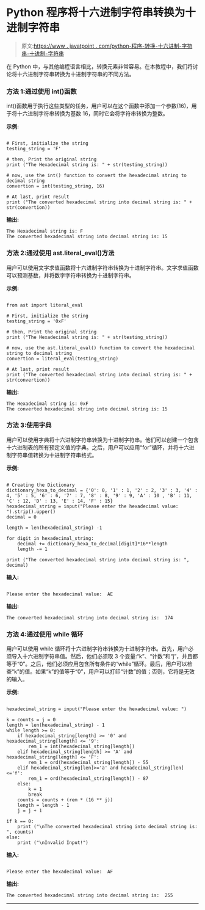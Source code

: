 # Python 程序将十六进制字符串转换为十进制字符串

> 原文:[https://www . javatpoint . com/python-程序-转换-十六进制-字符串-十进制-字符串](https://www.javatpoint.com/python-program-to-convert-hexadecimal-string-to-decimal-string)

在 Python 中，与其他编程语言相比，转换元素非常容易。在本教程中，我们将讨论将十六进制字符串转换为十进制字符串的不同方法。

### 方法 1:通过使用 int()函数

int()函数用于执行这些类型的任务，用户可以在这个函数中添加一个参数(16)，用于将十六进制字符串转换为基数 16，同时它会将字符串转换为整数。

**示例:**

```

# First, initialize the string 
testing_string = 'F'

# then, Print the original string 
print ("The Hexadecimal string is: " + str(testing_string))

# now, use the int() function to convert the hexadecimal string to decimal string
convertion = int(testing_string, 16)

# At last, print result
print ("The converted hexadecimal string into decimal string is: " + str(convertion))

```

**输出:**

```
The Hexadecimal string is: F
The converted hexadecimal string into decimal string is: 15

```

### 方法 2:通过使用 ast.literal_eval()方法

用户可以使用文字求值函数将十六进制字符串转换为十进制字符串。文字求值函数可以预测基数，并将数字字符串转换为十进制字符串。

**示例:**

```

from ast import literal_eval

# First, initialize the string 
testing_string = '0xF'

# then, Print the original string 
print ("The Hexadecimal string is: " + str(testing_string))

# now, use the ast.literal_eval() function to convert the hexadecimal string to decimal string
convertion = literal_eval(testing_string)

# At last, print result
print ("The converted hexadecimal string into decimal string is: " + str(convertion))

```

**输出:**

```
The Hexadecimal string is: 0xF
The converted hexadecimal string into decimal string is: 15

```

### 方法 3:使用字典

用户可以使用字典将十六进制字符串转换为十进制字符串。他们可以创建一个包含十六进制表的所有预定义值的字典。之后，用户可以应用“for”循环，并将十六进制字符串值转换为十进制字符串格式。

**示例:**

```

# Creating the Dictionary
dictionary_hexa_to_decimal = {'0': 0, '1' : 1, '2' : 2, '3' : 3, '4' : 4, '5' : 5, '6' : 6, '7' : 7, '8' : 8, '9' : 9, 'A' : 10 , 'B' : 11, 'C' : 12, 'D' : 13, 'E' : 14, 'F' : 15}
hexadecimal_string = input("Please enter the hexadecimal value: ").strip().upper()
decimal = 0

length = len(hexadecimal_string) -1

for digit in hexadecimal_string:
    decimal += dictionary_hexa_to_decimal[digit]*16**length
    length -= 1

print ("The converted hexadecimal string into decimal string is: ", decimal)

```

**输入:**

```

Please enter the hexadecimal value:  AE

```

**输出:**

```
The converted hexadecimal string into decimal string is:  174

```

### 方法 4:通过使用 while 循环

用户可以使用 while 循环将十六进制字符串转换为十进制字符串。首先，用户必须导入十六进制字符串值。然后，他们必须取 3 个变量:“k”、“计数”和“j”，并且都等于“0”。之后，他们必须应用包含所有条件的“while”循环。最后，用户可以检查“k”的值。如果“k”的值等于“0”，用户可以打印“计数”的值；否则，它将是无效的输入。

**示例:**

```

hexadecimal_string = input("Please enter the hexadecimal value: ")

k = counts = j = 0
length = len(hexadecimal_string) - 1
while length >= 0:
    if hexadecimal_string[length] >= '0' and hexadecimal_string[length] <= '9':
        rem_1 = int(hexadecimal_string[length])
    elif hexadecimal_string[length] >= 'A' and hexadecimal_string[length] <= 'F':
        rem_1 = ord(hexadecimal_string[length]) - 55
    elif hexadecimal_string[len]>='a' and hexadecimal_string[len]<='f':
        rem_1 = ord(hexadecimal_string[length]) - 87
    else:
        k = 1
        break
    counts = counts + (rem * (16 ** j))
    length = length - 1
    j = j + 1

if k == 0:
    print ("\nThe converted hexadecimal string into decimal string is: ", counts)
else:
    print ("\nInvalid Input!")

```

**输入:**

```

Please enter the hexadecimal value:  AF

```

**输出:**

```
The converted hexadecimal string into decimal string is:  255

```

* * *